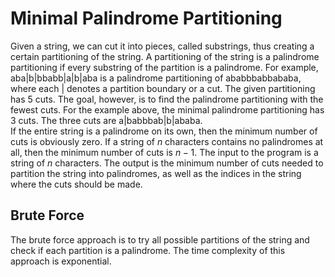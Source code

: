 # Minimal Palindrome Partitioning

Given a string, we can cut it into pieces, called substrings, thus creating a certain partitioning of the string. A partitioning of the string is a palindrome partitioning if every substring of the partition is a palindrome. For example, aba|b|bbabb|a|b|aba is a palindrome partitioning of ababbbabbababa, where each | denotes a partition boundary or a cut. The given partitioning has 5 cuts. The goal, however, is to find the palindrome partitioning with the fewest cuts. For the example above, the minimal palindrome partitioning has 3 cuts. The three cuts are a|babbbab|b|ababa.  
If the entire string is a palindrome on its own, then the minimum number of cuts is obviously zero. If a string of $n$ characters contains no palindromes at all, then the minimum number of cuts is $n-1$. The input to the program is a string of $n$ characters. The output is the minimum number of cuts needed to partition the string into palindromes, as well as the indices in the string where the cuts should be made.  

## Brute Force

The brute force approach is to try all possible partitions of the string and check if each partition is a palindrome. The time complexity of this approach is exponential. 